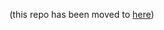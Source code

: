 (this repo has been moved to [here](https://github.com/GoogleCloudPlatform/bigquery-fluentd-docker-sample))
